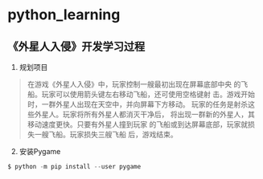 # python_learning
## 《外星人入侵》开发学习过程
1. 规划项目
>在游戏《外星人入侵》中，玩家控制一艘最初出现在屏幕底部中央
的飞船。玩家可以使用箭头键左右移动飞船，还可使用空格键射
击。游戏开始时，一群外星人出现在天空中，并向屏幕下方移动。
玩家的任务是射杀这些外星人。玩家将所有外星人都消灭干净后，
将出现一群新的外星人，其移动速度更快。只要有外星人撞到玩家
的飞船或到达屏幕底部，玩家就损失一艘飞船。玩家损失三艘飞船
后，游戏结束。
2. 安装Pygame
```python
$ python -m pip install --user pygame

